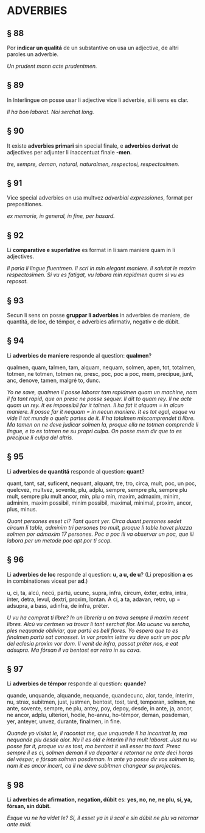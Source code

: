 # ADVERBIES

## § 88

Por **indicar un qualitá** de un substantive on usa un adjective, de altri paroles un adverbie.

_Un prudent mann acte prudentmen._

## § 89

In Interlingue on posse usar li adjective vice li adverbie, si li sens es clar.

_Il ha bon laborat. Noi serchat long._

## § 90

It existe **adverbies primari** sin special finale, e **adverbies derivat** de adjectives per adjunter li ínaccentuat finale **-men**.

_tre, sempre, deman, natural, naturalmen, respectosi, respectosimen._

## § 91

Vice special adverbies on usa multvez *adverbial expressiones*, format per prepositiones.

_ex memorie, in general, in fine, per hasard._

## § 92

Li **comparative e superlative** es format in li sam maniere quam in li adjectives.

_Il parla li lingue fluentmen. Il scri in min elegant maniere. Il salutat le maxim respectosimen. Si vu es fatigat, vu labora min rapidmen quam si vu es reposat._

## § 93

Secun li sens on posse **gruppar li adverbies** in adverbies de maniere, de quantitá, de loc, de témpor, e adverbies afirmativ, negativ e de dúbit.

## § 94

Li **adverbies de maniere** responde al question: **qualmen**?

qualmen, quam, talmen, tam, alquam, nequam, solmen, apen, tot, totalmen, totmen, ne totmen, totmen ne, presc, poc, poc a poc, mem, precipue, junt, anc, denove, tamen, malgré to, dunc.

_Yo ne save, qualmen il posse laborar tam rapidmen quam un machine, nam il fa tant rapid, que on presc ne posse sequer. Il dit to quam rey. Il ne acte quam un rey. It es impossibíl far it talmen. Il ha fat it alquam = in alcun maniere. Il posse far it nequam = in necun maniere. It es tot egal, esque vu vide li tot munde o quelc partes de it. Il ha totalmen miscomprendet ti libre. Ma tamen on ne deve judicar solmen la, proque ella ne totmen comprende li lingue, e to es totmen ne su propri culpa. On posse mem dir que to es precipue li culpa del altris._

## § 95

Li **adverbies de quantitá** responde al question: **quant**?

quant, tant, sat, suficent, nequant, alquant, tre, tro, circa, mult, poc, un poc, quelcvez, multvez, sovente, plu, adplu, sempre, sempre plu, sempre plu mult, sempre plu mult ancor, min, plu o min, maxim, admaxim, minim, adminim, maxim possibil, minim possibil, maximal, minimal, proxim, ancor, plus, minus.

_Quant persones esset ci? Tant quant yer. Circa duant persones sedet circum li table, adminim tri persones tro mult, proque li table havet plazza solmen por admaxim 17 persones. Poc a poc ili va observar un poc, que ili labora per un metode poc apt por ti scop._

## § 96

Li **adverbies de loc** responde al question: **u, a u, de u**? (Li preposition **a** es in combinationes viceat per **ad**.)

u, ci, ta, alcú, necú, partú, ucunc, supra, infra, circum, éxter, extra, intra, ínter, detra, levul, dextri, proxim, lontan. A ci, a ta, adavan, retro, up = adsupra, a bass, adinfra, de infra, préter.

_U vu ha comprat ti libre? In un librería u on trova sempre li maxim recent libres. Alcú vu certmen va trovar li tant serchat flor. Ma ucunc vu sercha, ples nequande obliviar, que partú es bell flores. Yo espera que to es finalmen partú sat conosset. In vor proxim lettre vu deve scrir un poc plu del eclesia proxim vor dom. Il venit de infra, passat préter nos, e eat adsupra. Ma fórsan il va bentost ear retro in su cava._

## § 97

Li **adverbies de témpor** responde al question: **quande**?

quande, unquande, alquande, nequande, quandecunc, alor, tande, ínterim, nu, strax, subitmen, just, justmen, bentost, tost, tard, temporan, solmen, ne ante, sovente, sempre, ne plu, antey, poy, depoy, desde, in ante, ja, ancor, ne ancor, adplu, ulteriori, hodíe, ho-annu, ho-témpor, deman, posdeman, yer, anteyer, unvez, durante, finalmen, in fine.

_Quande yo visitat le, il racontat me, que unquande il ha incontrat la, ma nequande plu desde alor. Nu il es old e ínterim il ha mult laborat. Just nu vu posse far it, proque vu es tost, ma bentost it vell esser tro tard. Presc sempre il es ci, solmen deman il va departer e retornar ne ante deci horas del vésper, e fórsan solmen posdeman. In ante yo posse dir vos solmen to, nam it es ancor íncert, ca il ne deve subitmen changear su projectes._

## § 98

Li **adverbies de afirmation, negation, dúbit** es: **yes, no, ne, ne plu, si, ya, fórsan, sin dúbit**.

_Esque vu ne ha videt le? Si, il esset ya in li scol e sin dúbit ne plu va retornar ante midí._
